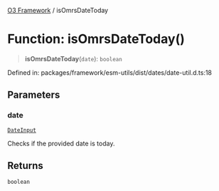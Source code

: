[O3 Framework](../API.md) / isOmrsDateToday

# Function: isOmrsDateToday()

> **isOmrsDateToday**(`date`): `boolean`

Defined in: packages/framework/esm-utils/dist/dates/date-util.d.ts:18

## Parameters

### date

[`DateInput`](../type-aliases/DateInput.md)

Checks if the provided date is today.

## Returns

`boolean`
